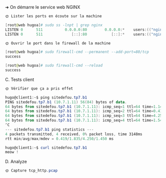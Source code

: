 ➜ On démarre le service web NGINX
```powershell
🌞 Lister les ports en écoute sur la machine
```
```powershell
[root@web hugoa]# sudo ss -lnpt | grep nginx
LISTEN 0      511          0.0.0.0:80        0.0.0.0:*    users:(("nginx",pid=1686,fd=6),("nginx",pid=1685,fd=6),("nginx",pid=1684,fd=6))
LISTEN 0      511             [::]:80           [::]:*    users:(("nginx",pid=1686,fd=7),("nginx",pid=1685,fd=7),("nginx",pid=1684,fd=7))
```
```powershell
🌞 Ouvrir le port dans le firewall de la machine
```
```powershell
[root@web hugoa]# sudo firewall-cmd --permanent --add-port=80/tcp
success
```
```powershell
[root@web hugoa]# sudo firewall-cmd --reload
success
```
C. Tests client
```powershell
🌞 Vérifier que ça a pris effet
```
```powershell
hugo@client1:~$ ping sitedefou.tp7.b1
PING sitedefou.tp7.b1 (10.7.1.11) 56(84) bytes of data.
64 bytes from sitedefou.tp7.b1 (10.7.1.11): icmp_seq=1 ttl=64 time=1.14 ms
64 bytes from sitedefou.tp7.b1 (10.7.1.11): icmp_seq=2 ttl=64 time=0.419 ms
64 bytes from sitedefou.tp7.b1 (10.7.1.11): icmp_seq=3 ttl=64 time=4.25 ms
64 bytes from sitedefou.tp7.b1 (10.7.1.11): icmp_seq=4 ttl=64 time=1.54 ms
^C
--- sitedefou.tp7.b1 ping statistics ---
4 packets transmitted, 4 received, 0% packet loss, time 3148ms
rtt min/avg/max/mdev = 0.419/1.835/4.250/1.450 ms
```
```powershell
hugo@client1:~$ curl sitedefou.tp7.b1
meow !
```
D. Analyze
```powershell
🌞 Capture tcp_http.pcap
```
```powershell
